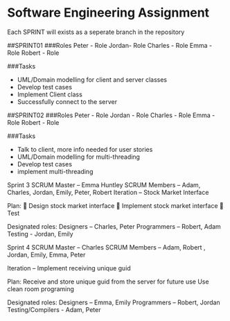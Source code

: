 # Software Engineering Assignment
Each SPRINT will exists as a seperate branch in the repository

##SPRINT01
###Roles
Peter - Role
Jordan- Role
Charles - Role
Emma - Role
Robert - Role

###Tasks
- UML/Domain modelling for client and server classes
- Develop test cases
- Implement Client class
- Successfully connect to the server

##SPRINT02
###Roles
Peter - Role
Jordan - Role
Charles - Role
Emma - Role
Robert - Role

###Tasks
- Talk to client, more info needed for user stories
- UML/Domain modelling for multi-threading
- Develop test cases
- implement multi-threading


Sprint 3
SCRUM Master – Emma Huntley
SCRUM Members – Adam, Charles, Jordan, Emily, Peter, Robert
Iteration – Stock Market Interface

Plan:
 Design stock market interface
 Implement stock market interface
 Test

Designated roles:
Designers – Charles, Peter
Programmers – Robert, Adam
Testing - Jordan, Emily


Sprint 4
SCRUM Master – Charles
SCRUM Members – Adam, Robert , Jordan, Emily, Emma, Peter

Iteration – Implement receiving unique guid

Plan:
Receive and store unique guid from the server for future use
Use clean room programing

Designated roles:
Designers – Emma, Emily
Programmers – Robert, Jordan
Testing/Compilers - Adam, Peter

